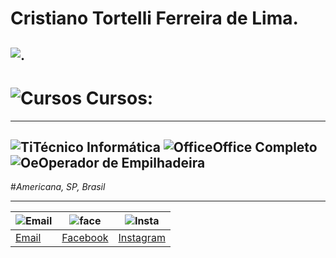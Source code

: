 # Cristiano Tortelli Ferreira de Lima.
![.](http://learncodeonline.in/mascot.png)
---

# ![Cursos](https://dl1.cbsistatic.com/i/2016/07/08/c32c6f41-6b7a-419b-a942-5dfe6eae6ead/bc2e54b5d78919690e384659579b1328/imgingest-1588914539512456519.png) Cursos:
---

![Ti](https://static.xx.fbcdn.net/images/emoji.php/v9/f33/1/16/2705.png)Técnico Informática
![Office](https://static.xx.fbcdn.net/images/emoji.php/v9/f33/1/16/2705.png)Office Completo
![Oe](https://static.xx.fbcdn.net/images/emoji.php/v9/f33/1/16/2705.png)Operador de Empilhadeira
---

#*Americana, SP, Brasil* 
***
|![Email](http://freedownloadscenter.com/icons/png/32/1670/1670360.png)|![face](https://www.visiblelogic.com/blog/wp-content/uploads/2012/11/facebook_32.png)|![Insta](http://iradex.net/wp-content/uploads/2018/10/instagram-logo.png)|
|------|---------|----------|
|[Email](mailto:hoornettmonster@gmail.com)|[Facebook](https://www.facebook.com/tortellee)|[Instagram](https://www.instagram.com/cristiano.tortellii/)
         
